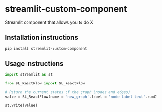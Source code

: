 # streamlit-custom-component

Streamlit component that allows you to do X

## Installation instructions

```sh
pip install streamlit-custom-component
```

## Usage instructions

```python
import streamlit as st

from SL_ReactFlow import SL_ReactFlow

# Return the current states of the graph (nodes and edges)
value = SL_ReactFlow(name = 'new_graph',label = 'node label text',numClicks=st.session_state.get('numClicks', 0), key="graph_component")

st.write(value) 
```